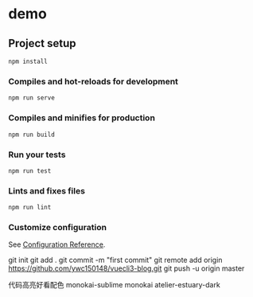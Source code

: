# demo

## Project setup
```
npm install
```

### Compiles and hot-reloads for development
```
npm run serve
```

### Compiles and minifies for production
```
npm run build
```

### Run your tests
```
npm run test
```

### Lints and fixes files
```
npm run lint
```

### Customize configuration
See [Configuration Reference](https://cli.vuejs.org/config/).

git init 
git add .
git commit -m "first commit"
git remote add origin https://github.com/ywc150148/vuecli3-blog.git
git push -u origin master

代码高亮好看配色
monokai-sublime
monokai
atelier-estuary-dark


